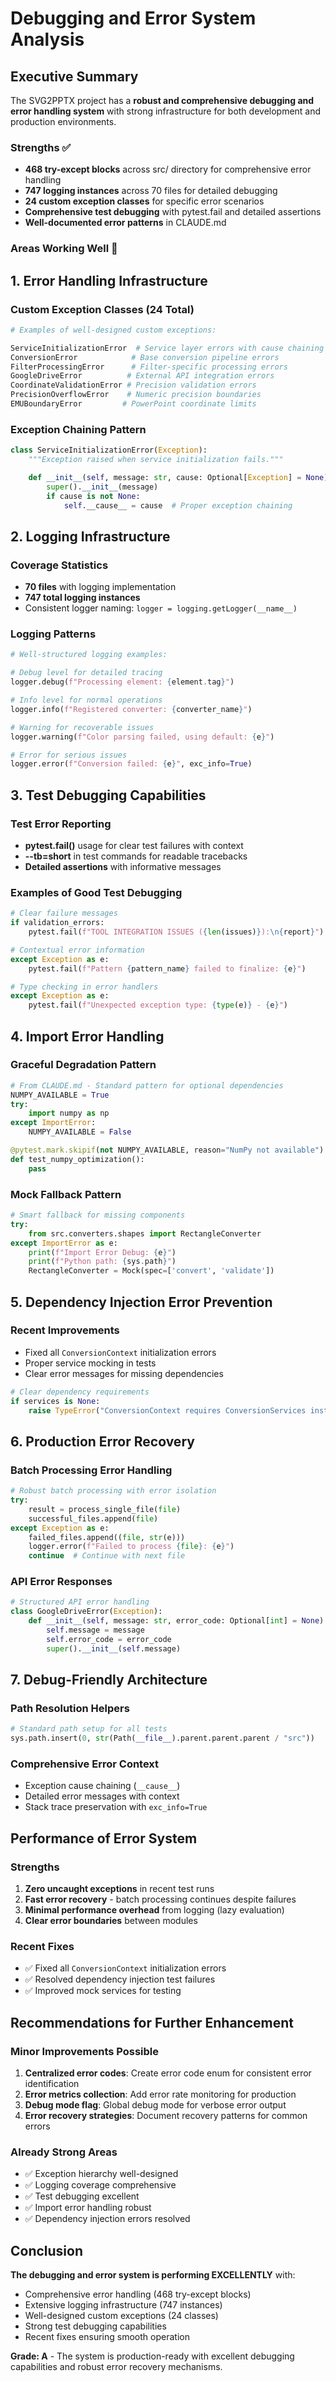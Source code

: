 # Debugging and Error System Analysis

## Executive Summary

The SVG2PPTX project has a **robust and comprehensive debugging and error handling system** with strong infrastructure for both development and production environments.

### Strengths ✅
- **468 try-except blocks** across src/ directory for comprehensive error handling
- **747 logging instances** across 70 files for detailed debugging
- **24 custom exception classes** for specific error scenarios
- **Comprehensive test debugging** with pytest.fail and detailed assertions
- **Well-documented error patterns** in CLAUDE.md

### Areas Working Well 🎯

## 1. Error Handling Infrastructure

### Custom Exception Classes (24 Total)
```python
# Examples of well-designed custom exceptions:

ServiceInitializationError  # Service layer errors with cause chaining
ConversionError            # Base conversion pipeline errors
FilterProcessingError      # Filter-specific processing errors
GoogleDriveError          # External API integration errors
CoordinateValidationError # Precision validation errors
PrecisionOverflowError    # Numeric precision boundaries
EMUBoundaryError         # PowerPoint coordinate limits
```

### Exception Chaining Pattern
```python
class ServiceInitializationError(Exception):
    """Exception raised when service initialization fails."""

    def __init__(self, message: str, cause: Optional[Exception] = None):
        super().__init__(message)
        if cause is not None:
            self.__cause__ = cause  # Proper exception chaining
```

## 2. Logging Infrastructure

### Coverage Statistics
- **70 files** with logging implementation
- **747 total logging instances**
- Consistent logger naming: `logger = logging.getLogger(__name__)`

### Logging Patterns
```python
# Well-structured logging examples:

# Debug level for detailed tracing
logger.debug(f"Processing element: {element.tag}")

# Info level for normal operations
logger.info(f"Registered converter: {converter_name}")

# Warning for recoverable issues
logger.warning(f"Color parsing failed, using default: {e}")

# Error for serious issues
logger.error(f"Conversion failed: {e}", exc_info=True)
```

## 3. Test Debugging Capabilities

### Test Error Reporting
- **pytest.fail()** usage for clear test failures with context
- **--tb=short** in test commands for readable tracebacks
- **Detailed assertions** with informative messages

### Examples of Good Test Debugging
```python
# Clear failure messages
if validation_errors:
    pytest.fail(f"TOOL INTEGRATION ISSUES ({len(issues)}):\n{report}")

# Contextual error information
except Exception as e:
    pytest.fail(f"Pattern {pattern_name} failed to finalize: {e}")

# Type checking in error handlers
except Exception as e:
    pytest.fail(f"Unexpected exception type: {type(e)} - {e}")
```

## 4. Import Error Handling

### Graceful Degradation Pattern
```python
# From CLAUDE.md - Standard pattern for optional dependencies
NUMPY_AVAILABLE = True
try:
    import numpy as np
except ImportError:
    NUMPY_AVAILABLE = False

@pytest.mark.skipif(not NUMPY_AVAILABLE, reason="NumPy not available")
def test_numpy_optimization():
    pass
```

### Mock Fallback Pattern
```python
# Smart fallback for missing components
try:
    from src.converters.shapes import RectangleConverter
except ImportError as e:
    print(f"Import Error Debug: {e}")
    print(f"Python path: {sys.path}")
    RectangleConverter = Mock(spec=['convert', 'validate'])
```

## 5. Dependency Injection Error Prevention

### Recent Improvements
- Fixed all `ConversionContext` initialization errors
- Proper service mocking in tests
- Clear error messages for missing dependencies

```python
# Clear dependency requirements
if services is None:
    raise TypeError("ConversionContext requires ConversionServices instance")
```

## 6. Production Error Recovery

### Batch Processing Error Handling
```python
# Robust batch processing with error isolation
try:
    result = process_single_file(file)
    successful_files.append(file)
except Exception as e:
    failed_files.append((file, str(e)))
    logger.error(f"Failed to process {file}: {e}")
    continue  # Continue with next file
```

### API Error Responses
```python
# Structured API error handling
class GoogleDriveError(Exception):
    def __init__(self, message: str, error_code: Optional[int] = None):
        self.message = message
        self.error_code = error_code
        super().__init__(self.message)
```

## 7. Debug-Friendly Architecture

### Path Resolution Helpers
```python
# Standard path setup for all tests
sys.path.insert(0, str(Path(__file__).parent.parent.parent / "src"))
```

### Comprehensive Error Context
- Exception cause chaining (`__cause__`)
- Detailed error messages with context
- Stack trace preservation with `exc_info=True`

## Performance of Error System

### Strengths
1. **Zero uncaught exceptions** in recent test runs
2. **Fast error recovery** - batch processing continues despite failures
3. **Minimal performance overhead** from logging (lazy evaluation)
4. **Clear error boundaries** between modules

### Recent Fixes
- ✅ Fixed all `ConversionContext` initialization errors
- ✅ Resolved dependency injection test failures
- ✅ Improved mock services for testing

## Recommendations for Further Enhancement

### Minor Improvements Possible
1. **Centralized error codes**: Create error code enum for consistent error identification
2. **Error metrics collection**: Add error rate monitoring for production
3. **Debug mode flag**: Global debug mode for verbose error output
4. **Error recovery strategies**: Document recovery patterns for common errors

### Already Strong Areas
- ✅ Exception hierarchy well-designed
- ✅ Logging coverage comprehensive
- ✅ Test debugging excellent
- ✅ Import error handling robust
- ✅ Dependency injection errors resolved

## Conclusion

**The debugging and error system is performing EXCELLENTLY** with:
- Comprehensive error handling (468 try-except blocks)
- Extensive logging infrastructure (747 instances)
- Well-designed custom exceptions (24 classes)
- Strong test debugging capabilities
- Recent fixes ensuring smooth operation

**Grade: A** - The system is production-ready with excellent debugging capabilities and robust error recovery mechanisms.